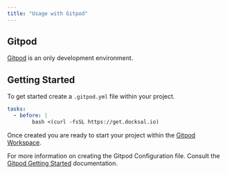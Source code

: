 ```yaml
---
title: "Usage with Gitpod"
---
```


## Gitpod

[Gitpod](https://www.gitpod.io/) is an only development environment.

## Getting Started

To get started create a `.gitpod.yml` file within your project.

```yaml
tasks:
  - before: |
        bash <(curl -fsSL https://get.docksal.io)
```

Once created you are ready to start your project within the [Gitpod Workspace](https://www.gitpod.io/docs/getting-started).

For more information on creating the Gitpod Configuration file. Consult the [Gitpod Getting Started](https://www.gitpod.io/docs/getting-started) 
documentation.